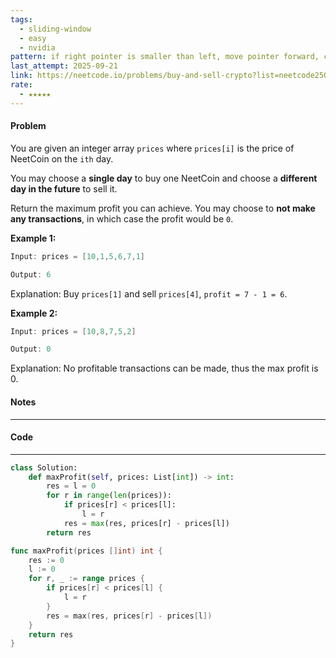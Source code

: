 ```yaml
---
tags:
  - sliding-window
  - easy
  - nvidia
pattern: if right pointer is smaller than left, move pointer forward, calc max of cur and max
last_attempt: 2025-09-21
link: https://neetcode.io/problems/buy-and-sell-crypto?list=neetcode250
rate:
  - ★★★★★
---
```

#### Problem
You are given an integer array `prices` where `prices[i]` is the price of NeetCoin on the `ith` day.

You may choose a **single day** to buy one NeetCoin and choose a **different day in the future** to sell it.

Return the maximum profit you can achieve. You may choose to **not make any transactions**, in which case the profit would be `0`.

**Example 1:**

```java
Input: prices = [10,1,5,6,7,1]

Output: 6
```

Explanation: Buy `prices[1]` and sell `prices[4]`, `profit = 7 - 1 = 6`.

**Example 2:**

```java
Input: prices = [10,8,7,5,2]

Output: 0
```

Explanation: No profitable transactions can be made, thus the max profit is 0.

#### Notes
---

#### Code
---

```python
class Solution:
    def maxProfit(self, prices: List[int]) -> int:
        res = l = 0
        for r in range(len(prices)):
            if prices[r] < prices[l]:
                l = r
            res = max(res, prices[r] - prices[l])
        return res
```

```go
func maxProfit(prices []int) int {
    res := 0
    l := 0
    for r, _ := range prices {
        if prices[r] < prices[l] {
            l = r
        }
        res = max(res, prices[r] - prices[l])
    }
    return res
}
```